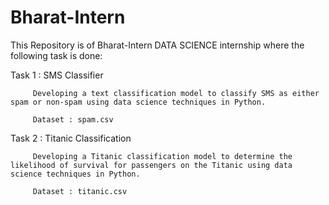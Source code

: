 # Bharat-Intern

This Repository is of Bharat-Intern DATA SCIENCE internship where the following task is done:

Task 1 : SMS Classifier
         
         Developing a text classification model to classify SMS as either spam or non-spam using data science techniques in Python.

         Dataset : spam.csv

Task 2 : Titanic Classification
         
         Developing a Titanic classification model to determine the likelihood of survival for passengers on the Titanic using data science techniques in Python.

         Dataset : titanic.csv
